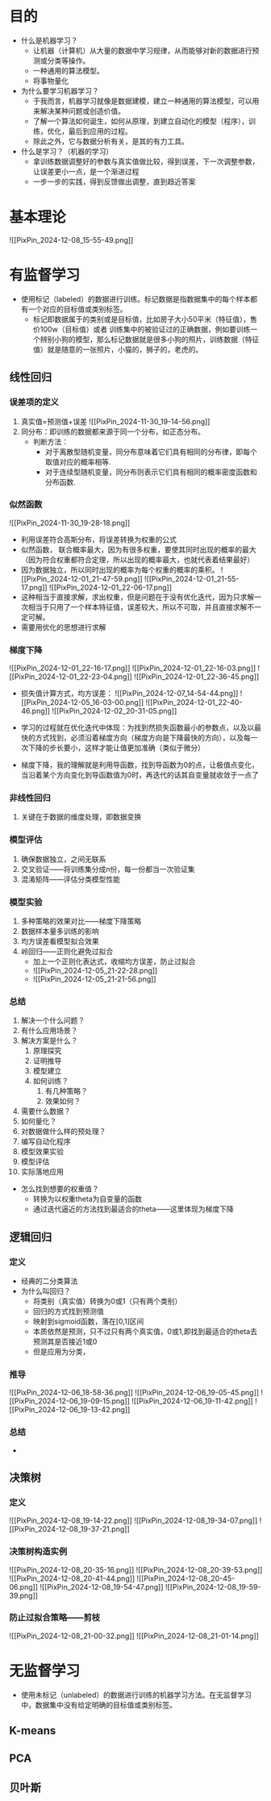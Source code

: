 # 目的

- 什么是机器学习？
	- 让机器（计算机）从大量的数据中学习规律，从而能够对新的数据进行预测或分类等操作。
	- 一种通用的算法模型。
	- 将事物量化
- 为什么要学习机器学习？
	- 于我而言，机器学习就像是数据建模，建立一种通用的算法模型，可以用来解决某种问题或创造价值。
	- 了解一个算法如何诞生，如何从原理，到建立自动化的模型（程序），训练，优化，最后到应用的过程。
	- 除此之外，它与数据分析有关，是其的有力工具。
- 什么是学习？（机器的学习）
	- 拿训练数据调整好的参数与真实值做比较，得到误差，下一次调整参数，让误差更小一点，是一个渐进过程
	- 一步一步的实践，得到反馈做出调整，直到趋近答案

# 基本理论

![[PixPin_2024-12-08_15-55-49.png]]
# 有监督学习

- 使用标记（labeled）的数据进行训练。标记数据是指数据集中的每个样本都有一个对应的目标值或类别标签。
	- 标记即数据属于的类别或是目标值，比如房子大小50平米（特征值），售价100w（目标值）或者 训练集中的被验证过的正确数据，例如要训练一个辨别小狗的模型，那么标记数据就是很多小狗的照片，训练数据（特征值）就是随意的一张照片，小猫的，狮子的，老虎的。

## 线性回归

### 误差项的定义

1. 真实值=预测值+误差
![[PixPin_2024-11-30_19-14-56.png]]
2. 同分布：即训练的数据都来源于同一个分布，如正态分布。
	- 判断方法：
		- 对于离散型随机变量，同分布意味着它们具有相同的分布律，即每个取值对应的概率相等.
		- 对于连续型随机变量，同分布则表示它们具有相同的概率密度函数和分布函数.

### 似然函数


![[PixPin_2024-11-30_19-28-18.png]]

- 利用误差符合高斯分布，将误差转换为权重的公式
- 似然函数， 联合概率最大，因为有很多权重，要使其同时出现的概率的最大（因为符合权重都符合定理，所以出现的概率最大，也就代表着结果最好）
- 因为数据独立，所以同时出现的概率为每个权重的概率的乘积。
![[PixPin_2024-12-01_21-47-59.png]]
![[PixPin_2024-12-01_21-55-17.png]]
![[PixPin_2024-12-01_22-06-17.png]]
- 这种相当于直接求解，求出权重，但是问题在于没有优化迭代，因为只求解一次相当于只用了一个样本特征值，误差较大，所以不可取，并且直接求解不一定可解。
- 需要用优化的思想进行求解

### 梯度下降

![[PixPin_2024-12-01_22-16-17.png]]
![[PixPin_2024-12-01_22-16-03.png]]
![[PixPin_2024-12-01_22-23-04.png]]
![[PixPin_2024-12-01_22-36-45.png]]
- 损失值计算方式，均方误差：
![[PixPin_2024-12-07_14-54-44.png]]
![[PixPin_2024-12-05_16-03-00.png]]
![[PixPin_2024-12-01_22-40-46.png]]
![[PixPin_2024-12-02_20-31-05.png]]

- 学习的过程就在优化迭代中体现：为找到然损失函数最小的参数点，以及以最快的方式找到，必须沿着梯度方向（梯度方向是下降最快的方向），以及每一次下降的步长要小，这样才能让值更加准确（类似于微分）
- 梯度下降，我的理解就是利用导函数，找到导函数为0的点，让极值点变化，当沿着某个方向变化到导函数值为0时，再迭代的话其自变量就收敛于一点了

### 非线性回归

1. 关键在于数据的维度处理，即数据变换
### 模型评估

1. 确保数据独立，之间无联系
2. 交叉验证——将训练集分成n份，每一份都当一次验证集
3. 混淆矩阵——评估分类模型性能

### 模型实验

1. 多种策略的效果对比——梯度下降策略
2. 数据样本量多训练的影响
3. 均方误差看模型拟合效果
4. 岭回归——正则化避免过拟合
	- 加上一个正则化表达式，收缩均方误差，防止过拟合
	- ![[PixPin_2024-12-05_21-22-28.png]]
	- ![[PixPin_2024-12-05_21-21-56.png]]

### 总结

1. 解决一个什么问题？
2. 有什么应用场景？
3. 解决方案是什么？
	1. 原理探究
	2. 证明推导
	3. 模型建立
	4. 如何训练？
		1. 有几种策略？
		2. 效果如何？
4. 需要什么数据？
5. 如何量化？
6. 对数据做什么样的预处理？
7. 编写自动化程序
8. 模型效果实验
9. 模型评估
10. 实际落地应用

- 怎么找到想要的权重值？
	- 转换为以权重theta为自变量的函数
	- 通过迭代逼近的方法找到最适合的theta——这里体现为梯度下降
## 逻辑回归

### 定义

- 经典的二分类算法
- 为什么叫回归？
	- 将类别（真实值）转换为0或1（只有两个类别）
	- 回归的方式找到预测值
	- 映射到sigmoid函数，落在[0,1]区间
	- 本质依然是预测，只不过只有两个真实值，0或1,即找到最适合的theta去预测其是否接近1或0
	- 但是应用为分类，

### 推导
![[PixPin_2024-12-06_18-58-36.png]]
![[PixPin_2024-12-06_19-05-45.png]]
![[PixPin_2024-12-06_19-09-15.png]]
![[PixPin_2024-12-06_19-11-42.png]]
![[PixPin_2024-12-06_19-13-42.png]]
### 总结

- 

## 决策树
### 定义
![[PixPin_2024-12-08_19-14-22.png]]
![[PixPin_2024-12-08_19-34-07.png]]
![[PixPin_2024-12-08_19-37-21.png]]
### 决策树构造实例
![[PixPin_2024-12-08_20-35-16.png]]
![[PixPin_2024-12-08_20-39-53.png]]
![[PixPin_2024-12-08_20-41-44.png]]
![[PixPin_2024-12-08_20-45-06.png]]
![[PixPin_2024-12-08_19-54-47.png]]
![[PixPin_2024-12-08_19-59-39.png]]
### 防止过拟合策略——剪枝

![[PixPin_2024-12-08_21-00-32.png]]
![[PixPin_2024-12-08_21-01-14.png]]


# 无监督学习

- 使用未标记（unlabeled）的数据进行训练的机器学习方法。在无监督学习中，数据集中没有给定明确的目标值或类别标签。
## K-means

## PCA

## 贝叶斯